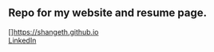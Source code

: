 
## Repo for my website and resume page.
[]https://shangeth.github.io<br>
[LinkedIn](https://www.linkedin.com/in/shangeth)

